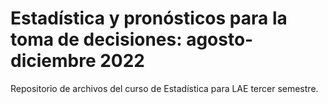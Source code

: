 # Estadística y pronósticos para la toma de decisiones: agosto-diciembre 2022
Repositorio de archivos del curso de Estadística para LAE tercer semestre. 
